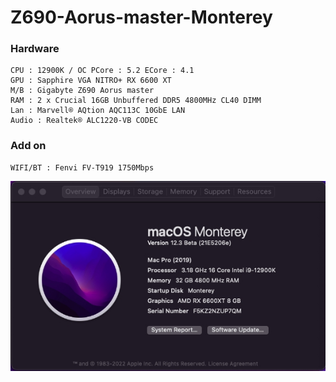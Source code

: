 # Z690-Aorus-master-Monterey
### Hardware
```
CPU : 12900K / OC PCore : 5.2 ECore : 4.1
GPU : Sapphire VGA NITRO+ RX 6600 XT
M/B : Gigabyte Z690 Aorus master
RAM : 2 x Crucial 16GB Unbuffered DDR5 4800MHz CL40 DIMM
Lan : Marvell® AQtion AQC113C 10GbE LAN
Audio : Realtek® ALC1220-VB CODEC
```
### Add on
```
WIFI/BT : Fenvi FV-T919 1750Mbps
```
![Screenshot](resources/1.jpg)
